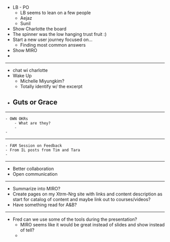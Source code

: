 - LB - PO
	- LB seems to lean on a few people
	- Aejaz
	- Sunil
- Show Charlotte the board
- The spinner was the low hanging trust fruit :)
- Start a new user journey focused on...
	- Finding most common answers
- Show MIRO
-
- --
- chat wi charlotte
- Wake Up
	- Michelle Miyungkim?
	- Totally identify w/ the excerpt
- Guts or Grace
	-
- ---
	- OWN OKRs
		- What are they?
		-
	-
- ---
	- FAM Session on Feedback
	- From IL posts from Tim and Tara
	-
- ---
- Better collaboration
- Open communication
- ---
- Summarize into MIRO?
- Create pages on my Xtrm-Nrg site with links and content description as start for catalog of content and maybe link out to courses/videos?
- Have something read for A&B?
- ---
- Fred can we use some of the tools during the presentation?
	- MIRO seems like it would be great instead of slides and show instead of tell?
	-